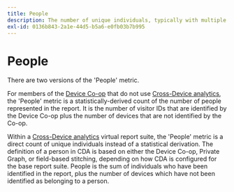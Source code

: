 ```yaml
---
title: People
description: The number of unique individuals, typically with multiple devices.
exl-id: 0136b843-2a1e-44d5-b5a6-e0fb03b7b995
---
```

# People

There are two versions of the 'People' metric.
 
For members of the [Device Co-op](https://experienceleague.adobe.com/docs/device-co-op/using/data/people.html) that do not use [Cross-Device analytics](../cda/overview.md), the 'People' metric is a statistically-derived count of the number of people represented in the report. It is the number of visitor IDs that are identified by the Device Co-op plus the number of devices that are not identified by the Co-op.
 
Within a [Cross-Device analytics](../cda/overview.md) virtual report suite, the 'People' metric is a direct count of unique individuals instead of a statistical derivation. The definition of a person in CDA is based on either the Device Co-op, Private Graph, or field-based stitching, depending on how CDA is configured for the base report suite. People is the sum of individuals who have been identified in the report, plus the number of devices which have not been identified as belonging to a person.

